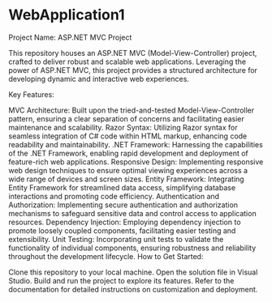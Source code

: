 # WebApplication1

Project Name: ASP.NET MVC Project

This repository houses an ASP.NET MVC (Model-View-Controller) project, crafted to deliver robust and scalable web applications. Leveraging the power of ASP.NET MVC, this project provides a structured architecture for developing dynamic and interactive web experiences.

Key Features:

MVC Architecture: Built upon the tried-and-tested Model-View-Controller pattern, ensuring a clear separation of concerns and facilitating easier maintenance and scalability.
Razor Syntax: Utilizing Razor syntax for seamless integration of C# code within HTML markup, enhancing code readability and maintainability.
.NET Framework: Harnessing the capabilities of the .NET Framework, enabling rapid development and deployment of feature-rich web applications.
Responsive Design: Implementing responsive web design techniques to ensure optimal viewing experiences across a wide range of devices and screen sizes.
Entity Framework: Integrating Entity Framework for streamlined data access, simplifying database interactions and promoting code efficiency.
Authentication and Authorization: Implementing secure authentication and authorization mechanisms to safeguard sensitive data and control access to application resources.
Dependency Injection: Employing dependency injection to promote loosely coupled components, facilitating easier testing and extensibility.
Unit Testing: Incorporating unit tests to validate the functionality of individual components, ensuring robustness and reliability throughout the development lifecycle.
How to Get Started:

Clone this repository to your local machine.
Open the solution file in Visual Studio.
Build and run the project to explore its features.
Refer to the documentation for detailed instructions on customization and deployment.
